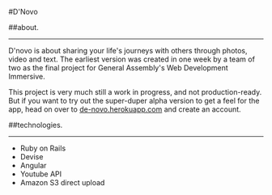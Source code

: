 #D'Novo

##about.
***

D'novo is about sharing your life's journeys with others through photos, video and text. The earliest version was created in one week by a team of two as the final project for General Assembly's Web Development Immersive.

This project is very much still a work in progress, and not production-ready. But if you want to try out the super-duper alpha version to get a feel for the app, head on over to [de-novo.herokuapp.com](http://de-novo.herokuapp.com) and create an account. 

##technologies.
***
* Ruby on Rails
* Devise
* Angular
* Youtube API
* Amazon S3 direct upload